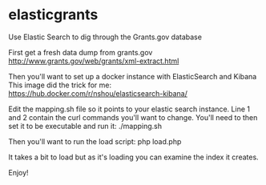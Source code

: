 # elasticgrants
Use Elastic Search to dig through the Grants.gov database

First get a fresh data dump from grants.gov
http://www.grants.gov/web/grants/xml-extract.html

Then you'll want to set up a docker instance with ElasticSearch and Kibana
This image did the trick for me:
https://hub.docker.com/r/nshou/elasticsearch-kibana/

Edit the mapping.sh file so it points to your elastic search instance.
Line 1 and 2 contain the curl commands you'll want to change.
You'll need to then set it to be executable and run it:
./mapping.sh

Then you'll want to run the load script:
php load.php

It takes a bit to load but as it's loading you can examine the index it creates.

Enjoy!
